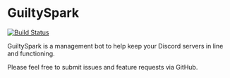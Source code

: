 # GuiltySpark
[![Build Status](https://travis-ci.org/ShaneMalachow/GuiltySpark.svg?branch=master)](https://travis-ci.org/ShaneMalachow/GuiltySpark)

GuiltySpark is a management bot to help keep your Discord servers in line and functioning.

Please feel free to submit issues and feature requests via GitHub.